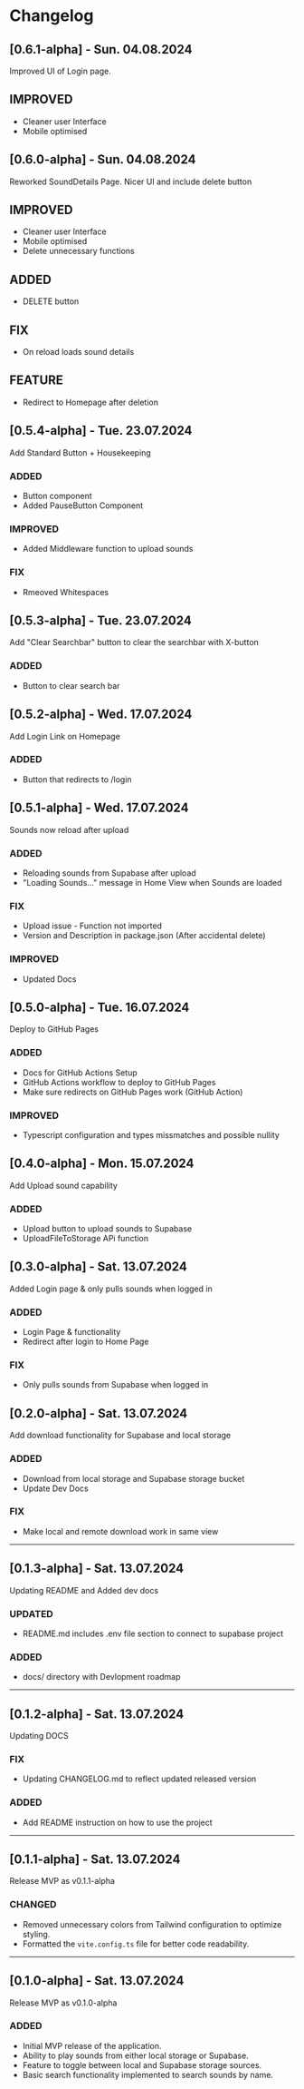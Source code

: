 # Changelog

## [0.6.1-alpha] - Sun. 04.08.2024

Improved UI of Login page.

## IMPROVED
- Cleaner user Interface
- Mobile optimised


## [0.6.0-alpha] - Sun. 04.08.2024

Reworked SoundDetails Page. Nicer UI and include delete button

## IMPROVED
- Cleaner user Interface
- Mobile optimised
- Delete unnecessary functions

## ADDED
- DELETE button

## FIX
- On reload loads sound details

## FEATURE
- Redirect to Homepage after deletion


## [0.5.4-alpha] - Tue. 23.07.2024

Add Standard Button + Housekeeping

### ADDED
- Button component
- Added PauseButton Component

### IMPROVED
- Added Middleware function to upload sounds

### FIX
- Rmeoved Whitespaces


## [0.5.3-alpha] - Tue. 23.07.2024

Add "Clear Searchbar" button to clear the searchbar with X-button

### ADDED
- Button to clear search bar

## [0.5.2-alpha] - Wed. 17.07.2024

Add Login Link on Homepage

### ADDED
- Button that redirects to /login

## [0.5.1-alpha] - Wed. 17.07.2024

Sounds now reload after upload

### ADDED
- Reloading sounds from Supabase after upload
- "Loading Sounds..." message in Home View when Sounds are loaded

### FIX
- Upload issue - Function not imported
- Version and Description in package.json (After accidental delete)

### IMPROVED
- Updated Docs

## [0.5.0-alpha] - Tue. 16.07.2024

Deploy to GitHub Pages

### ADDED
- Docs for GitHub Actions Setup
- GitHub Actions workflow to deploy to GitHub Pages
- Make sure redirects on GitHub Pages work (GitHub Action)

### IMPROVED
- Typescript configuration and types missmatches and possible nullity

## [0.4.0-alpha] - Mon. 15.07.2024

Add Upload sound capability

### ADDED
- Upload button to upload sounds to Supabase
- UploadFileToStorage APi function

## [0.3.0-alpha] - Sat. 13.07.2024

Added Login page & only pulls sounds when logged in

### ADDED
- Login Page & functionality
- Redirect after login to Home Page

### FIX
- Only pulls sounds from Supabase when logged in


## [0.2.0-alpha] - Sat. 13.07.2024

Add download functionality for Supabase and local storage

### ADDED
- Download from local storage and Supabase storage bucket
- Update Dev Docs

### FIX
- Make local and remote download work in same view

---

## [0.1.3-alpha] - Sat. 13.07.2024

Updating README and Added dev docs

### UPDATED
- README.md includes .env file section to connect to supabase project

### ADDED
- docs/ directory with Devlopment roadmap

---

## [0.1.2-alpha] - Sat. 13.07.2024

Updating DOCS

### FIX
- Updating CHANGELOG.md to reflect updated released version

### ADDED
- Add README instruction on how to use the project

---

## [0.1.1-alpha] - Sat. 13.07.2024

Release MVP as v0.1.1-alpha

### CHANGED
- Removed unnecessary colors from Tailwind configuration to optimize styling.
- Formatted the `vite.config.ts` file for better code readability.

---

## [0.1.0-alpha] - Sat. 13.07.2024

Release MVP as v0.1.0-alpha

### ADDED
- Initial MVP release of the application.
- Ability to play sounds from either local storage or Supabase.
- Feature to toggle between local and Supabase storage sources.
- Basic search functionality implemented to search sounds by name.